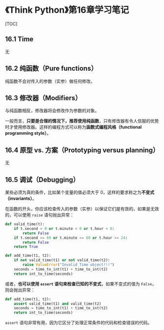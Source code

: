 # 《Think Python》第16章学习笔记

[TOC]

## 16.1 Time

无

## 16.2 纯函数（Pure functions）

纯函数不会对传入的参数（实参）做任何修改。

## 16.3 修改器（Modifiers）

与纯函数相反，修改器将会修改作为参数的对象。

一般而言，**只要是合理的情况下，推荐使用纯函数**，只有修改器有令人信服的优势时才使用修改器。这样的编程方式可以称为**函数式编程风格（functional programming style）**。

## 16.4 原型 vs. 方案（Prototyping versus planning）

无

## 16.5 调试（Debugging）

某些必须为真的条件，比如某个变量的值必须大于 0，这样的要求称之为**不变式（invariants）**。

在函数的开头，你应该检查传入的参数（实参）以保证它们是有效的，如果是无效的，可以使用 `raise` 语句抛出异常：

```python
def valid_time(t):
    if t.second < 0 or t.minute < 0 or t.hour < 0:
        return False
    if t.second >= 60 or t.minute >= 60 or t.hour >= 24:
        return False
    return True

def add_time(t1, t2):
    if not valid_time(t1) or not valid_time(t2):
        raise ValueError("Invalid Time object!!!")
    seconds = time_to_int(t1) + time_to_int(t2)
    return int_to_time(seconds)
```

或者，**也可以使用 `assert` 语句来检查已知的不变式**，如果不变式的值为 `False`，则会抛出异常：

```python
def add_time(t1, t2):
	assert valid_time(t1) and valid_time(t2)
    seconds = time_to_int(t1) + time_to_int(t2)
    return int_to_time(seconds)
```

`assert` 语句非常有用，因为它区分了处理正常条件的代码和检查错误的代码。